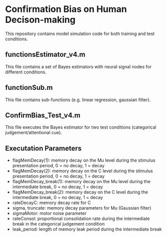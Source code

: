 # Confirmation Bias on Human Decison-making

This repository contains model simulation code for both training and test conditions.

## functionsEstimator_v4.m
This file contains a set of Bayes estimators with neural signal nodes for different conditions.

## functionSub.m
This file contains sub-functions (e.g. linear regression, gaussian filter).

## ConfirmBias_Test_v4.m
This file executes the Bayes estimator for two test conditions (categorical judgement/attentional cue).

## Executation Parameters
- flagMemDecay(1): memory decay on the Mu level during the stimulus presentation period, 0 = no decay, 1 =  decay
- flagMemDecay(2): memory decay on the C level during the stimulus presentation period, 0 = no decay, 1 = decay
- flagMemDecay_break(1): memory decay on the Mu level during the intermediate break, 0 = no decay, 1 =  decay
- flagMemDecay_break(2): memory decay on the C level during the intermediate break, 0 = no decay, 1 = decay
- rateDecayC: memory decay rate for C
- sigma, truncate: memory decay parameters for Mu (Gaussian filter)
- sigmaMotor: motor noise parameter
- rateConsol: proportional consolidation rate during the intermediate break in the categorical judgement condition
- leak_period: length of memory leak period during the intermediate break
